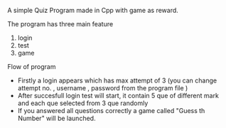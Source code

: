 A simple Quiz Program made in Cpp with game as reward.

The program has three main feature
1. login
2. test
3. game

Flow of program
* Firstly a login appears which has max attempt of 3 (you can change attempt no. , username , password from the program file )
* After succesfull login test will start, it contain 5 que of different mark and each que selected from 3 que randomly 
* If you answered all questions correctly a game called "Guess th Number" will be launched.
